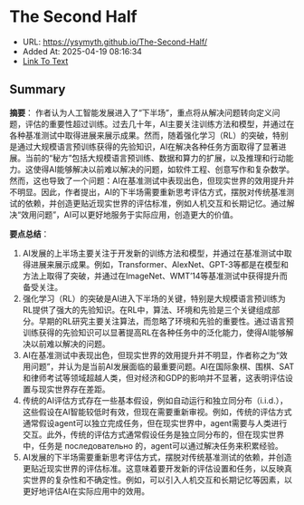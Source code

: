 # The Second Half
- URL: https://ysymyth.github.io/The-Second-Half/
- Added At: 2025-04-19 08:16:34
- [Link To Text](2025-04-19-the-second-half_raw.md)

## Summary
**摘要**：
作者认为人工智能发展进入了“下半场”，重点将从解决问题转向定义问题，评估的重要性超过训练。过去几十年，AI主要关注训练方法和模型，并通过在各种基准测试中取得进展来展示成果。然而，随着强化学习（RL）的突破，特别是通过大规模语言预训练获得的先验知识，AI在解决各种任务方面取得了显著进展。当前的“秘方”包括大规模语言预训练、数据和算力的扩展，以及推理和行动能力。这使得AI能够解决以前难以解决的问题，如软件工程、创意写作和复杂数学。然而，这也导致了一个问题：AI在基准测试中表现出色，但现实世界的效用提升并不明显。因此，作者提出，AI的下半场需要重新思考评估方式，摆脱对传统基准测试的依赖，并创造更贴近现实世界的评估标准，例如人机交互和长期记忆。通过解决“效用问题”，AI可以更好地服务于实际应用，创造更大的价值。

**要点总结**：

1.  AI发展的上半场主要关注于开发新的训练方法和模型，并通过在基准测试中取得进展来展示成果。例如，Transformer、AlexNet、GPT-3等都是在模型和方法上取得了突破，并通过在ImageNet、WMT’14等基准测试中获得提升而备受关注。
2.  强化学习（RL）的突破是AI进入下半场的关键，特别是大规模语言预训练为RL提供了强大的先验知识。在RL中，算法、环境和先验是三个关键组成部分。早期的RL研究主要关注算法，而忽略了环境和先验的重要性。通过语言预训练获得的先验知识可以显著提高RL在各种任务中的泛化能力，使得AI能够解决以前难以解决的问题。
3.  AI在基准测试中表现出色，但现实世界的效用提升并不明显，作者称之为“效用问题”，并认为是当前AI发展面临的最重要问题。AI在国际象棋、围棋、SAT和律师考试等领域超越人类，但对经济和GDP的影响并不显著，这表明评估设置与现实世界存在差距。
4.  传统的AI评估方式存在一些基本假设，例如自动运行和独立同分布（i.i.d.），这些假设在AI智能较低时有效，但现在需要重新审视。例如，传统的评估方式通常假设agent可以独立完成任务，但在现实世界中，agent需要与人类进行交互。此外，传统的评估方式通常假设任务是独立同分布的，但在现实世界中，任务是 последовательно 的，agent可以通过解决任务来积累经验。
5.  AI发展的下半场需要重新思考评估方式，摆脱对传统基准测试的依赖，并创造更贴近现实世界的评估标准。这意味着要开发新的评估设置和任务，以反映真实世界的复杂性和不确定性。例如，可以引入人机交互和长期记忆等因素，以更好地评估AI在实际应用中的效用。
